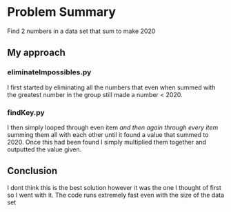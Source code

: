 # Problem Summary
Find 2 numbers in a data set that sum to make 2020

## My approach

### eliminateImpossibles.py
I first started by eliminating all the numbers that even when summed with the greatest number in the group still made a number < 2020.

### findKey.py
I then simply looped through even item *and then again through every item* summing them all with each other until it found a value that summed to 2020.
Once this had been found I simply multiplied them together and outputted the value given.

## Conclusion
I dont think this is the best solution however it was the one I thought of first so I went with it. The code runs extremely fast even with the size of the data set 
